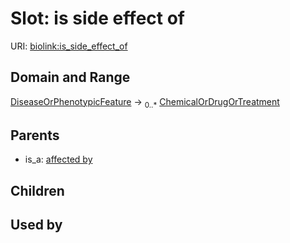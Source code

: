 
# Slot: is side effect of




URI: [biolink:is_side_effect_of](https://w3id.org/biolink/vocab/is_side_effect_of)


## Domain and Range

[DiseaseOrPhenotypicFeature](DiseaseOrPhenotypicFeature.md) &#8594;  <sub>0..\*</sub> [ChemicalOrDrugOrTreatment](ChemicalOrDrugOrTreatment.md)

## Parents

 *  is_a: [affected by](affected_by.md)

## Children


## Used by

